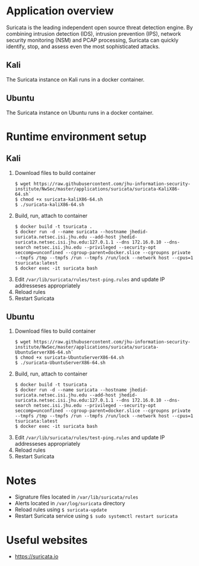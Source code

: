 # Application overview
Suricata is the leading independent open source threat detection engine. By combining intrusion detection (IDS), intrusion prevention (IPS), network security monitoring (NSM) and PCAP processing, Suricata can quickly identify, stop, and assess even the most sophisticated attacks.

## Kali
The Suricata instance on Kali runs in a docker container.  

## Ubuntu
The Suricata instance on Ubuntu runs in a docker container.

# Runtime environment setup
## Kali
1. Download files to build container
    ```
    $ wget https://raw.githubusercontent.com/jhu-information-security-institute/NwSec/master/applications/suricata/suricata-KaliX86-64.sh`
    $ chmod +x suricata-kaliX86-64.sh
    $ ./suricata-kaliX86-64.sh
    ```
1. Build, run, attach to container
    ```
    $ docker build -t tsuricata .
    $ docker run -d --name suricata --hostname jhedid-suricata.netsec.isi.jhu.edu --add-host jhedid-suricata.netsec.isi.jhu.edu:127.0.1.1 --dns 172.16.0.10 --dns-search netsec.isi.jhu.edu --privileged --security-opt seccomp=unconfined --cgroup-parent=docker.slice --cgroupns private --tmpfs /tmp --tmpfs /run --tmpfs /run/lock --network host --cpus=1 tsuricata:latest
    $ docker exec -it suricata bash 
    ```
1. Edit `/var/lib/suricata/rules/test-ping.rules` and update IP addresseses appropriately
1. Reload rules
1. Restart Suricata

## Ubuntu
1. Download files to build container
    ```
    $ wget https://raw.githubusercontent.com/jhu-information-security-institute/NwSec/master/applications/suricata/suricata-UbuntuServerX86-64.sh`
    $ chmod +x suricata-UbuntuServerX86-64.sh
    $ ./suricata-UbuntuServerX86-64.sh
    ```
1. Build, run, attach to container
    ```
    $ docker build -t tsuricata .
    $ docker run -d --name suricata --hostname jhedid-suricata.netsec.isi.jhu.edu --add-host jhedid-suricata.netsec.isi.jhu.edu:127.0.1.1 --dns 172.16.0.10 --dns-search netsec.isi.jhu.edu --privileged --security-opt seccomp=unconfined --cgroup-parent=docker.slice --cgroupns private --tmpfs /tmp --tmpfs /run --tmpfs /run/lock --network host --cpus=1 tsuricata:latest
    $ docker exec -it suricata bash 
    ```
1. Edit `/var/lib/suricata/rules/test-ping.rules` and update IP addresseses appropriately
1. Reload rules
1. Restart Suricata

# Notes
* Signature files located in `/var/lib/suricata/rules`
* Alerts located in `/var/log/suricata` directory
* Reload rules using `$ suricata-update`
* Restart Suricata service using `$ sudo systemctl restart suricata`

# Useful websites
* https://suricata.io
